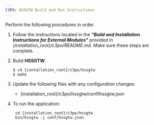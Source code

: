 ```yaml
---
C3PO: HSSGTW Build and Run Instructions
---
```

Perform the following procedures in order.
1.  Follow the instructions located in the **_"Build and Installation Instructions for External Modules"_** provided in _{installation_root}/c3po/README.md_. Make sure these steps are complete.
2.  Build **HSSGTW**.

        $ cd {isntallation_root}/c3po/hssgtw
        $ make
3. Update the following files with any configuration changes:
   + {installation_root}/c3po/hssgtw/conf/hssgtw.json
4. To run the application:

        cd {installation_root}/c3po/hssgtw
        bin/hssgtw -j conf/hssgtw.json

